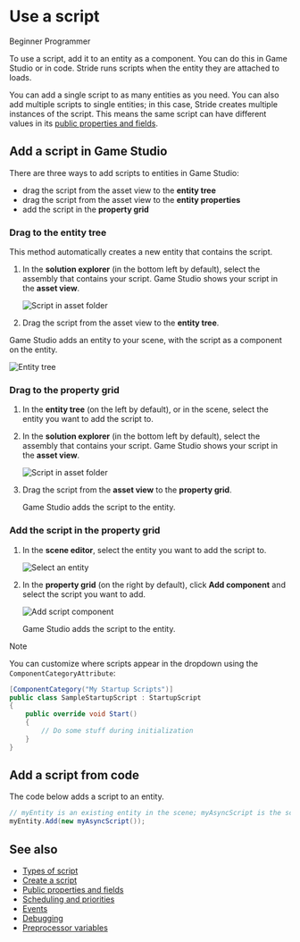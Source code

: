 # Use a script

<span class="badge text-bg-primary">Beginner</span>
<span class="badge text-bg-success">Programmer</span>

To use a script, add it to an entity as a component. You can do this in Game Studio or in code. Stride runs scripts when the entity they are attached to loads.

You can add a single script to as many entities as you need. You can also add multiple scripts to single entities; in this case, Stride creates multiple instances of the script. This means the same script can have different values in its [public properties and fields](public-properties-and-fields.md).

## Add a script in Game Studio

There are three ways to add scripts to entities in Game Studio: 

* drag the script from the asset view to the **entity tree**
* drag the script from the asset view to the **entity properties**
* add the script in the **property grid**

### Drag to the entity tree

This method automatically creates a new entity that contains the script.

1. In the **solution explorer** (in the bottom left by default), select the assembly that contains your script. Game Studio shows your script in the **asset view**.

    ![Script in asset folder](../get-started/media/create-a-script-new-script-asset-view.png)

2. Drag the script from the asset view to the **entity tree**.

Game Studio adds an entity to your scene, with the script as a component on the entity.

![Entity tree](../troubleshooting/media/game-profiler-in-entity-tree.png)

### Drag to the property grid

1. In the **entity tree** (on the left by default), or in the scene, select the entity you want to add the script to.

2. In the **solution explorer** (in the bottom left by default), select the assembly that contains your script. Game Studio shows your script in the **asset view**.

    ![Script in asset folder](../get-started/media/create-a-script-new-script-asset-view.png)

3. Drag the script from the **asset view** to the **property grid**.
   
   Game Studio adds the script to the entity.

### Add the script in the property grid

1. In the **scene editor**, select the entity you want to add the script to.

    ![Select an entity](media/select-entity.png)

2. In the **property grid** (on the right by default), click **Add component** and select the script you want to add.

    ![Add script component](media/add-script-component.png)

    Game Studio adds the script to the entity.

>[!Note]
>You can customize where scripts appear in the dropdown using the `ComponentCategoryAttribute`:

```cs
[ComponentCategory("My Startup Scripts")]
public class SampleStartupScript : StartupScript
{
    public override void Start()
    {
        // Do some stuff during initialization
    }
}
```

## Add a script from code

The code below adds a script to an entity.

```cs
// myEntity is an existing entity in the scene; myAsyncScript is the script you want to add to the entity
myEntity.Add(new myAsyncScript());
``` 

## See also

* [Types of script](types-of-script.md)
* [Create a script](create-a-script.md)
* [Public properties and fields](public-properties-and-fields.md)
* [Scheduling and priorities](scheduling-and-priorities.md)
* [Events](events.md)
* [Debugging](debugging.md)
* [Preprocessor variables](preprocessor-variables.md)
